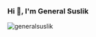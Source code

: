 
### Hi 👋, I'm General Suslik
<!--
**generalsuslik/generalsuslik** is a ✨ _special_ ✨ repository because its `README.md` (this file) appears on your GitHub profile.

Here are some ideas to get you started:

- 🔭 I’m currently working on ...
- 🌱 I’m currently learning ...
- 👯 I’m looking to collaborate on ...
- 🤔 I’m looking for help with ...
- 💬 Ask me about ...
- 📫 How to reach me: ...
- 😄 Pronouns: ...
- ⚡ Fun fact: ...
-->
<!--![Top Langs](https://github-readme-stats.vercel.app/api/top-langs/?username=generalsuslik&theme=tokyonight)-->
<p><img src="https://github-readme-stats.vercel.app/api/top-langs/?username=generalsuslik&hide=Rich%20Text%20Format,TeX,Makefile,Cmake,QML,HTML&layout=compact&langs_count=8&locale=en&show_icons=true&theme=tokyonight" alt="generalsuslik" /></p>
<!--<p align="center"><img align="center" src="https://github-readme-streak-stats.herokuapp.com/?user=generalsuslik&theme=tokyonight" alt="generalsuslik" /></p>-->

